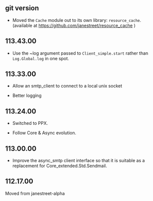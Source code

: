 ## git version

- Moved the `Cache` module out to its own library: `resource_cache`.
  (available at https://github.com/janestreet/resource_cache )

## 113.43.00

- Use the ~log argument passed to `Client_simple.start` rather than
  `Log.Global.log` in one spot.

## 113.33.00

- Allow an smtp\_client to connect to a local unix socket

- Better logging

## 113.24.00

- Switched to PPX.

- Follow Core & Async evolution.

## 113.00.00

- Improve the async\_smtp client interface so that it is suitable as a
  replacement for Core\_extended.Std.Sendmail.

## 112.17.00

Moved from janestreet-alpha

